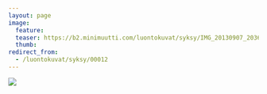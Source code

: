 ```yaml
---
layout: page
image:
  feature:
  teaser: https://b2.minimuutti.com/luontokuvat/syksy/IMG_20130907_203650-245px.jpg
  thumb:
redirect_from:
  - /luontokuvat/syksy/00012
---
```


![](https://b2.minimuutti.com/luontokuvat/syksy/IMG_20130907_203650-800px.jpg)
